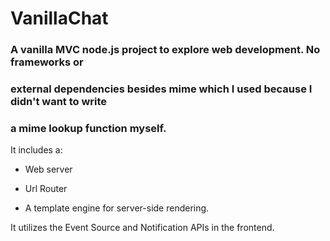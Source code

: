 # VanillaChat

### A vanilla MVC node.js project to explore web development. No frameworks or
### external dependencies besides mime which I used because I didn't want to write
### a mime lookup function myself.


It includes a:

* Web server

* Url Router

* A template engine for server-side rendering.

It utilizes the Event Source and Notification APIs in the frontend.
